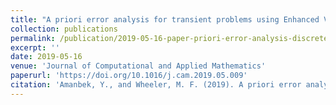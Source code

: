 ```yaml
---
title: "A priori error analysis for transient problems using Enhanced Velocity approach in the discrete-time setting"
collection: publications
permalink: /publication/2019-05-16-paper-priori-error-analysis-discrete-time-and-EV
excerpt: ''
date: 2019-05-16
venue: 'Journal of Computational and Applied Mathematics'
paperurl: 'https://doi.org/10.1016/j.cam.2019.05.009'
citation: 'Amanbek, Y., and Wheeler, M. F. (2019). A priori error analysis for transient problems using Enhanced Velocity approach in the discrete-time setting. Journal Of Computational And Applied Mathematics, 361, 459-471.'
---
```


